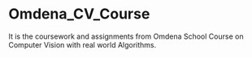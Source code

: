# Omdena_CV_Course
It is the coursework and assignments from Omdena School Course on Computer Vision with real world Algorithms.
